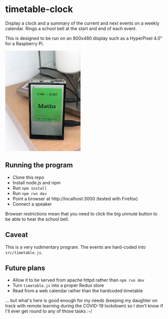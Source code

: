# timetable-clock
Display a clock and a summary of the current and next events on a weekly calendar.  Rings a school bell at the start and end of each event.

This is designed to be run on an 800x480 display such as a HyperPixel 4.0" for a Raspberry Pi.

![Picture of timetable-clock running on my Pi](https://github.com/npadgen/timetable-clock/blob/master/assets/IMG_8776.jpeg?raw=true)

## Running the program

* Clone this repo
* Install node.js and npm
* Run `npm install`
* Run `npm run dev`
* Point a browser at http://localhost:3000 (tested with Firefox)
* Connect a speaker

Browser restrictions mean that you need to click the big unmute button to be able to hear the school bell.

## Caveat

This is a very rudimentary program.  The events are hard-coded into `src/timetable.js`.

## Future plans

* Allow it to be served from apache httpd rather than `npm run dev`
* Turn `timetable.js` into a proper Redux store
* Read from a web calendar rather than the hardcoded timetable

... but what's here is good enough for my needs (keeping my daughter on track with remote learning during the COVID-19 lockdown) so I don't know if I'll ever get round to any of those tasks :-/
